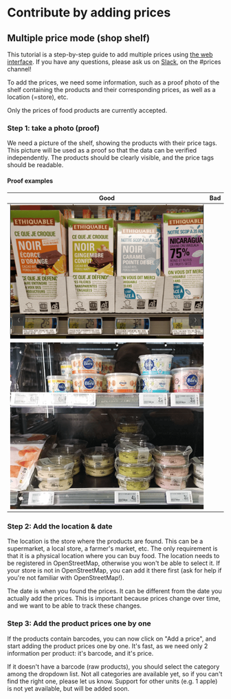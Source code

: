 # Contribute by adding prices

## Multiple price mode (shop shelf)

This tutorial is a step-by-step guide to add multiple prices using [the web interface](https://prices.openfoodfacts.org/app/). If you have any questions, please ask us on [Slack](https://openfoodfacts.slack.com), on the #prices channel!

To add the prices, we need some information, such as a proof photo of the shelf containing the products and their corresponding prices, as well as a location (=store), etc.

Only the prices of food products are currently accepted.

### Step 1: take a photo (proof)

We need a picture of the shelf, showing the products with their price tags. This picture will be used as a proof so that the data can be verified independently. The products should be clearly visible, and the price tags should be readable.

#### Proof examples

|Good|Bad|
|---|---|
|![image](assets/img/proof-example-good-multiple.png)||
|![image](assets/img/proof-example-good-multiple-2.png)||

### Step 2: Add the location & date

The location is the store where the products are found. This can be a supermarket, a local store, a farmer's market, etc. The only requirement is that it is a physical location where you can buy food. The location needs to be registered in OpenStreetMap, otherwise you won't be able to select it. If your store is not in OpenStreetMap, you can add it there first (ask for help if you're not familiar with OpenStreetMap!).

The date is when you found the prices. It can be different from the date you actually add the prices. This is important because prices change over time, and we want to be able to track these changes.

### Step 3: Add the product prices one by one

If the products contain barcodes, you can now click on "Add a price", and start adding the product prices one by one. It's fast, as we need only 2 information per product: it's barcode, and it's price.

If it doesn't have a barcode (raw products), you should select the category among the dropdown list. Not all categories are available yet, so if you can't find the right one, please let us know. Support for other units (e.g. 1 apple) is not yet available, but will be added soon.

